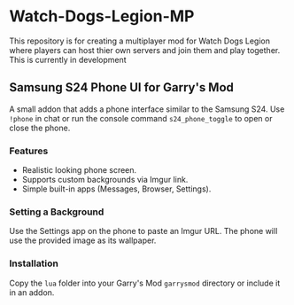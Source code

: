 # Watch-Dogs-Legion-MP

This repository is for creating a multiplayer mod for Watch Dogs Legion where players can host thier own servers and join them and play together. This is currently in development

## Samsung S24 Phone UI for Garry's Mod

A small addon that adds a phone interface similar to the Samsung S24. Use `!phone` in chat or run the console command `s24_phone_toggle` to open or close the phone.

### Features
* Realistic looking phone screen.
* Supports custom backgrounds via Imgur link.
* Simple built-in apps (Messages, Browser, Settings).

### Setting a Background
Use the Settings app on the phone to paste an Imgur URL. The phone will use the provided image as its wallpaper.

### Installation
Copy the `lua` folder into your Garry's Mod `garrysmod` directory or include it in an addon.
